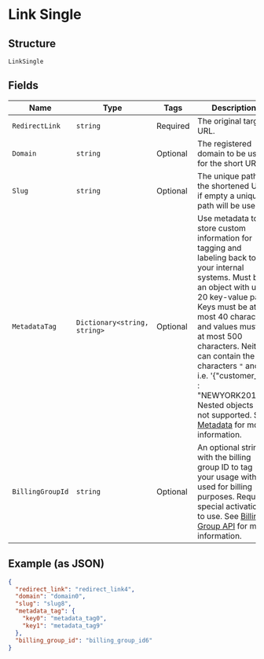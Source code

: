 
# Link Single

## Structure

`LinkSingle`

## Fields

| Name | Type | Tags | Description |
|  --- | --- | --- | --- |
| `RedirectLink` | `string` | Required | The original target URL. |
| `Domain` | `string` | Optional | The registered domain to be used for the short URL. |
| `Slug` | `string` | Optional | The unique path for the shortened URL, if empty a unique path will be used. |
| `MetadataTag` | `Dictionary<string, string>` | Optional | Use metadata to store custom information for tagging and labeling back to your internal systems. Must be an object with up to 20 key-value pairs. Keys must be at most 40 characters and values must be at most 500 characters. Neither can contain the characters `"` and `\`. i.e. '{"customer_id" : "NEWYORK2015"}' Nested objects are not supported.  See [Metadata](#section/Metadata) for more information. |
| `BillingGroupId` | `string` | Optional | An optional string with the billing group ID to tag your usage with. Is used for billing purposes. Requires special activation to use. See <a href="#tag/Billing-Groups">Billing Group API</a> for more information. |

## Example (as JSON)

```json
{
  "redirect_link": "redirect_link4",
  "domain": "domain0",
  "slug": "slug8",
  "metadata_tag": {
    "key0": "metadata_tag0",
    "key1": "metadata_tag9"
  },
  "billing_group_id": "billing_group_id6"
}
```

